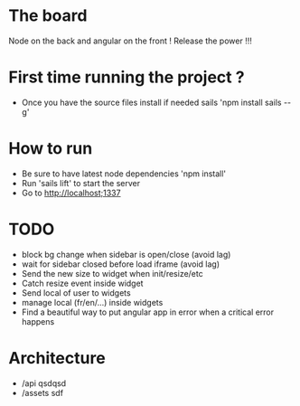 # The board

Node on the back and angular on the front ! Release the power !!!

# First time running the project ? 
- Once you have the source files install if needed sails 'npm install sails --g'

# How to run
- Be sure to have latest node dependencies 'npm install'
- Run 'sails lift' to start the server
- Go to [http://localhost;1337](http://localhost;1337)

# TODO
- block bg change when sidebar is open/close (avoid lag)
- wait for sidebar closed before load iframe (avoid lag)
- Send the new size to widget when init/resize/etc
- Catch resize event inside widget
- Send local of user to widgets
- manage local (fr/en/...) inside widgets
- Find a beautiful way to put angular app in error when a critical error happens

# Architecture
- /api
qsdqsd
- /assets
sdf
